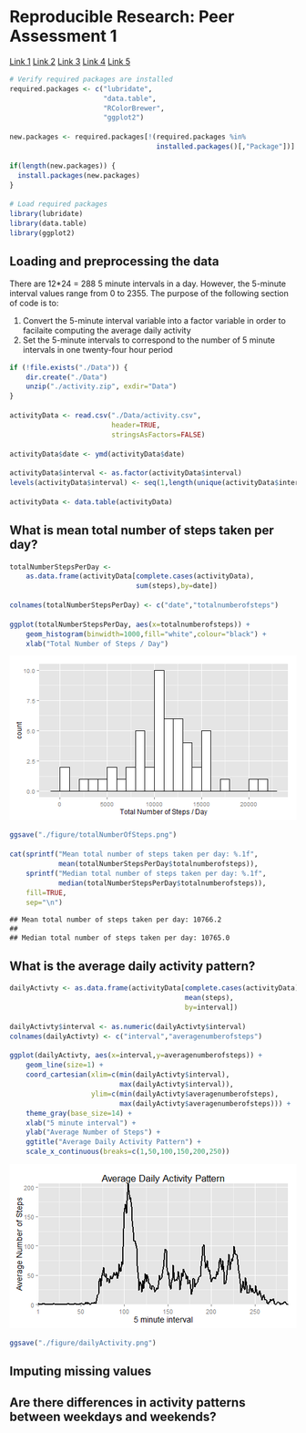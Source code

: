 # Reproducible Research: Peer Assessment 1

[Link 1][1]
[Link 2][2]
[Link 3][3]
[Link 4][4]
[Link 5][5]


```r
# Verify required packages are installed
required.packages <- c("lubridate",
                       "data.table",
                       "RColorBrewer",
                       "ggplot2")

new.packages <- required.packages[!(required.packages %in% 
                                    installed.packages()[,"Package"])]

if(length(new.packages)) {
  install.packages(new.packages)
} 

# Load required packages
library(lubridate)
library(data.table)
library(ggplot2)
```

## Loading and preprocessing the data
There are 12*24 = 288 5 minute intervals in a day. However, the 5-minute 
interval values range from 0 to 2355. The purpose of the following section
of code is to:
1. Convert the 5-minute interval variable into a factor variable in order to 
facilaite computing the average daily activity  
2. Set the 5-minute intervals to correspond to the number of 5 minute intervals
in one twenty-four hour period 


```r
if (!file.exists("./Data")) {
    dir.create("./Data")    
    unzip("./activity.zip", exdir="Data")
}

activityData <- read.csv("./Data/activity.csv",
                         header=TRUE,
                         stringsAsFactors=FALSE)

activityData$date <- ymd(activityData$date)
 
activityData$interval <- as.factor(activityData$interval)
levels(activityData$interval) <- seq(1,length(unique(activityData$interval)))

activityData <- data.table(activityData)
```

## What is mean total number of steps taken per day?

```r
totalNumberStepsPerDay <- 
    as.data.frame(activityData[complete.cases(activityData),
                               sum(steps),by=date])

colnames(totalNumberStepsPerDay) <- c("date","totalnumberofsteps")

ggplot(totalNumberStepsPerDay, aes(x=totalnumberofsteps)) +
    geom_histogram(binwidth=1000,fill="white",colour="black") + 
    xlab("Total Number of Steps / Day")
```

![plot of chunk totalNumberOfSteps](figure/totalNumberOfSteps.png) 

```r
ggsave("./figure/totalNumberOfSteps.png")

cat(sprintf("Mean total number of steps taken per day: %.1f", 
            mean(totalNumberStepsPerDay$totalnumberofsteps)),
    sprintf("Median total number of steps taken per day: %.1f", 
            median(totalNumberStepsPerDay$totalnumberofsteps)),
    fill=TRUE,
    sep="\n")
```

```
## Mean total number of steps taken per day: 10766.2
## 
## Median total number of steps taken per day: 10765.0
```

## What is the average daily activity pattern?

```r
dailyActivty <- as.data.frame(activityData[complete.cases(activityData),
                                           mean(steps),
                                           by=interval])

dailyActivty$interval <- as.numeric(dailyActivty$interval)
colnames(dailyActivty) <- c("interval","averagenumberofsteps")

ggplot(dailyActivty, aes(x=interval,y=averagenumberofsteps)) + 
    geom_line(size=1) +
    coord_cartesian(xlim=c(min(dailyActivty$interval),
                           max(dailyActivty$interval)),
                    ylim=c(min(dailyActivty$averagenumberofsteps),
                           max(dailyActivty$averagenumberofsteps))) +
    theme_gray(base_size=14) + 
    xlab("5 minute interval") + 
    ylab("Average Number of Steps") +
    ggtitle("Average Daily Activity Pattern") +
    scale_x_continuous(breaks=c(1,50,100,150,200,250))
```

![plot of chunk dailyActivity](figure/dailyActivity.png) 

```r
ggsave("./figure/dailyActivity.png")
```

## Imputing missing values



## Are there differences in activity patterns between weekdays and weekends?
[1]: http://tex.stackexchange.com/questions/152488/suppress-library-comments-from-ouput-with-knitr
[2]: http://stackoverflow.com/questions/14187048/r-language-clean-variables-and-close-connections
[3]: http://stackoverflow.com/questions/9341635/how-can-i-check-for-installed-r-packages-before-running-install-packages
[4]: http://www.r-bloggers.com/read-compressed-zip-files-in-r/
[5]: http://stackoverflow.com/questions/18799901/data-frame-group-by-column
[6]: http://stackoverflow.com/questions/4862178/remove-rows-with-nas-in-data-frame
[7]: http://stat.ethz.ch/R-manual/R-devel/library/base/html/cat.html
[8]: http://stackoverflow.com/questions/14733732/cant-change-fonts-in-ggplot-geom-text
[9]: http://stackoverflow.com/questions/3606697/how-to-set-limits-for-axes-in-ggplot2-r-plots
[10]: http://www.r-bloggers.com/how-to-calculate-with-dates-and-hours-in-r/
